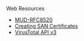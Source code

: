 Web Resources

* <a href="https://datatracker.ietf.org/doc/html/rfc8520">MUD-RFC8520</a><br>
* <a href="https://www.golinuxcloud.com/openssl-generate-csr-create-san-certificate/">Creating SAN Certificates</a><br>
* <a href="https://virustotalapi3.readthedocs.io/en/latest/index.html">VirusTotal API v3</a>

